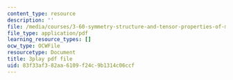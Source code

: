 ```yaml
---
content_type: resource
description: ''
file: /media/courses/3-60-symmetry-structure-and-tensor-properties-of-materials-fall-2005/83f33af382aa6109f24c9b1314c06ccf_pi1IagGYJ3E.pdf
file_type: application/pdf
learning_resource_types: []
ocw_type: OCWFile
resourcetype: Document
title: 3play pdf file
uid: 83f33af3-82aa-6109-f24c-9b1314c06ccf
---
```

